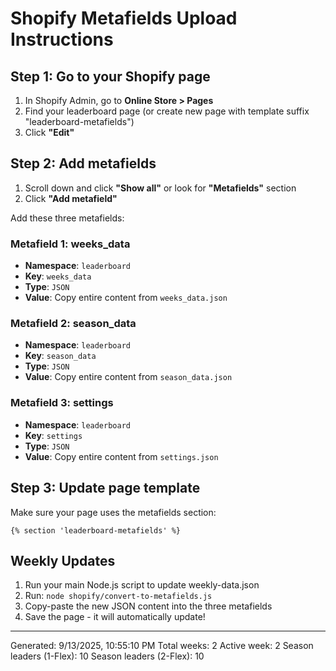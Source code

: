 # Shopify Metafields Upload Instructions

## Step 1: Go to your Shopify page
1. In Shopify Admin, go to **Online Store > Pages**
2. Find your leaderboard page (or create new page with template suffix "leaderboard-metafields")
3. Click **"Edit"**

## Step 2: Add metafields
1. Scroll down and click **"Show all"** or look for **"Metafields"** section
2. Click **"Add metafield"**

Add these three metafields:

### Metafield 1: weeks_data
- **Namespace**: `leaderboard`
- **Key**: `weeks_data`
- **Type**: `JSON`
- **Value**: Copy entire content from `weeks_data.json`

### Metafield 2: season_data
- **Namespace**: `leaderboard`
- **Key**: `season_data`
- **Type**: `JSON`
- **Value**: Copy entire content from `season_data.json`

### Metafield 3: settings
- **Namespace**: `leaderboard`
- **Key**: `settings`
- **Type**: `JSON`
- **Value**: Copy entire content from `settings.json`

## Step 3: Update page template
Make sure your page uses the metafields section:
```liquid
{% section 'leaderboard-metafields' %}
```

## Weekly Updates
1. Run your main Node.js script to update weekly-data.json
2. Run: `node shopify/convert-to-metafields.js`
3. Copy-paste the new JSON content into the three metafields
4. Save the page - it will automatically update!

---
Generated: 9/13/2025, 10:55:10 PM
Total weeks: 2
Active week: 2
Season leaders (1-Flex): 10
Season leaders (2-Flex): 10
